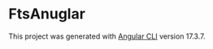 # FtsAnuglar

This project was generated with [Angular CLI](https://github.com/angular/angular-cli) version 17.3.7.
